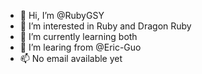 - 👋 Hi, I’m @RubyGSY
- 👀 I’m interested in Ruby and Dragon Ruby
- 🌱 I’m currently learning both
- 💞️ I’m learing from @Eric-Guo
- 📫 No email available yet
